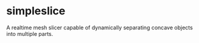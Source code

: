 # simpleslice
A realtime mesh slicer capable of dynamically separating concave objects into multiple parts.
